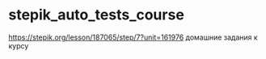 # stepik_auto_tests_course
https://stepik.org/lesson/187065/step/7?unit=161976
домашние задания к курсу

